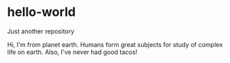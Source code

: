 # hello-world
Just another repository

Hi, I'm from planet earth. Humans form great subjects for study of complex life on earth.
Also, I've never had good tacos!
